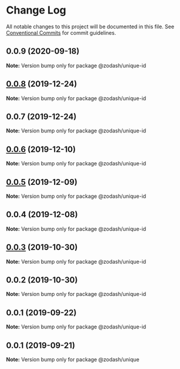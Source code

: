 # Change Log

All notable changes to this project will be documented in this file.
See [Conventional Commits](https://conventionalcommits.org) for commit guidelines.

## 0.0.9 (2020-09-18)

**Note:** Version bump only for package @zodash/unique-id





## [0.0.8](https://github.com/zcorky/zodash/compare/@zodash/unique-id@0.0.7...@zodash/unique-id@0.0.8) (2019-12-24)

**Note:** Version bump only for package @zodash/unique-id





## 0.0.7 (2019-12-24)

**Note:** Version bump only for package @zodash/unique-id





## [0.0.6](https://github.com/zcorky/zodash/compare/@zodash/unique-id@0.0.5...@zodash/unique-id@0.0.6) (2019-12-10)

**Note:** Version bump only for package @zodash/unique-id





## [0.0.5](https://github.com/zcorky/zodash/compare/@zodash/unique-id@0.0.4...@zodash/unique-id@0.0.5) (2019-12-09)

**Note:** Version bump only for package @zodash/unique-id





## 0.0.4 (2019-12-08)

**Note:** Version bump only for package @zodash/unique-id





## [0.0.3](https://github.com/zcorky/zodash/compare/@zodash/unique-id@0.0.2...@zodash/unique-id@0.0.3) (2019-10-30)

**Note:** Version bump only for package @zodash/unique-id





## 0.0.2 (2019-10-30)

**Note:** Version bump only for package @zodash/unique-id





## 0.0.1 (2019-09-22)

**Note:** Version bump only for package @zodash/unique-id





## 0.0.1 (2019-09-21)

**Note:** Version bump only for package @zodash/unique
